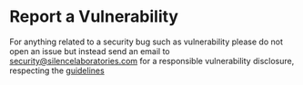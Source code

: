 # Report a Vulnerability

For anything related to a security bug such as vulnerability please do not open an issue but instead send an email to security@silencelaboratories.com for a responsible vulnerability disclosure, respecting the [guidelines](https://cheatsheetseries.owasp.org/cheatsheets/Vulnerability_Disclosure_Cheat_Sheet.html)
